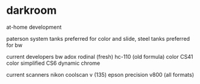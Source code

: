 # darkroom
at-home development

paterson system tanks preferred for color and slide, steel tanks preferred for bw

current developers
bw
adox rodinal (fresh)
hc-110 (old formula)
color
CS41 color simplified
CS6 dynamic chrome

current scanners
nikon coolscan v (135)
epson precision v800 (all formats)